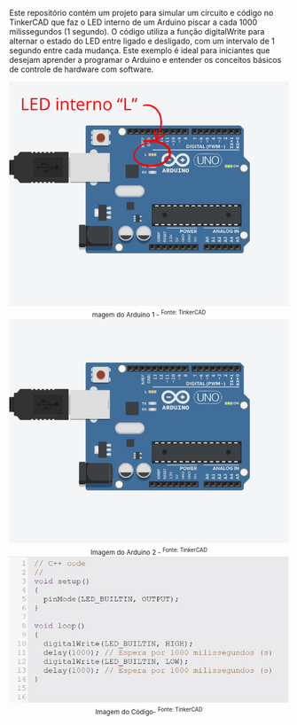 Este repositório contém um projeto para simular um circuito e código no TinkerCAD que faz o LED interno de um Arduino piscar a cada 1000 milissegundos (1 segundo). O código utiliza a função digitalWrite para alternar o estado do LED entre ligado e desligado, com um intervalo de 1 segundo entre cada mudança. Este exemplo é ideal para iniciantes que desejam aprender a programar o Arduino e entender os conceitos básicos de controle de hardware com software.


<div align="center">
    <img src="assets/ledinterno1.png" alt="Imagem do Arduino 1" width="1000"/>
    <br>
    <sub>magem do Arduino 1 - <sup>Fonte: TinkerCAD</sup></sub>
</div>

<div align="center">
    <img src="assets/ledinterno2.jpg" alt="Imagem do Arduino 2" width="1000"/>
    <br>
    <sub>Imagem do Arduino 2 - <sup>Fonte: TinkerCAD</sup></sub>
</div>

<div align="center">
    <img src="assets/codigo.jpg" alt="Imagem do Código" width="1000"/>
    <br>
    <sub>Imagem do Código- <sup>Fonte: TinkerCAD</sup></sub>
</div>